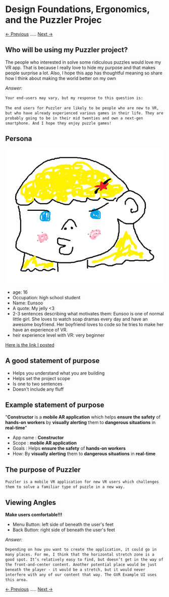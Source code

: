 # Design Foundations, Ergonomics, and the Puzzler Projec
[<- Previous](README-4-1.md) ..... [Next ->](README-4-3.md)
## Who will be using my Puzzler project?
The people who interested in solve some ridiculous puzzles would love my VR app. That is because I really love to hide my purpose and that makes people surprise a lot. Also, I hope this app has thoughtful meaning so share how I think about making the world better on my own

*Answer:*

    Your end-users may vary, but my response to this question is:

    The end users for Puzzler are likely to be people who are new to VR, but who have already experienced various games in their life. They are probably going to be in their mid twenties and own a next-gen smartphone. And I hope they enjoy puzzle games!

## Persona
![Eunsoo](Eunsoo.png)

* age: 16
* Occupation: high school student
* Name: Eunsoo
* A quote: My jelly <3
* 2-3 sentences describing what motivates them: Eunsoo is one of normal little girl. She loves to watch soap dramas every day and have an awesome boyfriend. Her boyfriend loves to code so he tries to make her have an experience of VR.
* heir experience level with VR: very beginner

[Here is the link I posted](https://discussions.udacity.com/t/vr-persona-eunsoo/204592)

## A good statement of purpose

* Helps you understand what you are building
* Helps set the project scope
* Is one to two sentences
* Doesn't include any fluff

## Example statement of purpose
"**Constructor** is a **mobile AR application** which helps **ensure the safety** of **hands-on workers** by **visually alerting** them to **dangerous situations** in **real-time**"

* App name : **Constructor**
* Scope : **mobile AR application**
* Goals : Helps  **ensure the safety** of **hands-on workers**
* How: By **visually alerting** them to **dangerous situations** in **real-time**

## The purpose of Puzzler

    Puzzler is a mobile VR application for new VR users which challenges them to solve a familiar type of puzzle in a new way.

## Viewing Angles

**Make users comfortable!!!**

* Menu Button: left side of beneath the user's feet
* Back Button: right side of beneath the user's feet

*Answer:*

    Depending on how you want to create the application, it could go in many places. For me, I think that the horizontal stretch zone is a good spot. It’s relatively easy to find, but doesn’t get in the way of the front-and-center content. Another potential place would be just beneath the player - it would be a stretch, but it would never interfere with any of our content that way. The GVR Example UI uses this area.

[<- Previous](README-4-1.md) ..... [Next ->](README-4-3.md)
